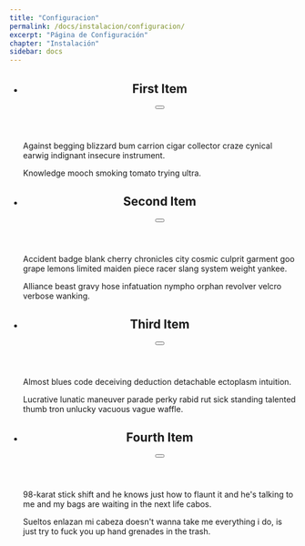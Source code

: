```yaml
---
title: "Configuracion"
permalink: /docs/instalacion/configuracion/
excerpt: "Página de Configuración"
chapter: "Instalación" 
sidebar: docs
---
```


<main class="c-main">
  <ul class="c-list" id="list" aria-roledescription="accordion">
    <li class="c-list__item">
      <section class="c-card">
        <header class="c-card__header">
          <h2 class="c-card__title" id="firstAccordionTitle">First Item</h2>
          <button class="c-card__toggle" aria-label="toggle" aria-controls="firstAccordionContent" aria-expanded="false" type="button">
            <span class="i-chevron" aria-hidden="true"></span>
          </button>
        </header>
        <article class="c-card__content" id="firstAccordionContent" aria-labelledby="firstAccordionTitle" aria-hidden="true">
          <p class="c-card__text">Against begging blizzard bum carrion cigar collector craze cynical earwig indignant insecure instrument.</p>
          <p class="c-card__text">Knowledge mooch smoking tomato trying ultra.</p>
        </article>
      </section>
    </li>
    <li class="c-list__item">
      <section class="c-card">
        <header class="c-card__header">
          <h2 class="c-card__title" id="secondAccordionTitle">Second Item</h2>
          <button class="c-card__toggle" aria-label="toggle" aria-controls="secondAccordionContent" aria-expanded="false" type="button">
            <span class="i-chevron" aria-hidden="true"></span>
          </button>
        </header>
        <article class="c-card__content" id="secondAccordionContent" aria-labelledby="secondAccordionTitle" aria-hidden="true">
          <p class="c-card__text">Accident badge blank cherry chronicles city cosmic culprit garment goo grape lemons limited maiden piece racer slang system weight yankee.</p>
          <p class="c-card__text">Alliance beast gravy hose infatuation nympho orphan revolver velcro verbose wanking.</p>
        </article>
      </section>
    </li>
    <li class="c-list__item">
      <section class="c-card">
        <header class="c-card__header">
          <h2 class="c-card__title" id="thirdAccordionTitle">Third Item</h2>
          <button class="c-card__toggle" aria-label="toggle" aria-controls="thirdAccordionContent" aria-expanded="false" type="button">
            <span class="i-chevron" aria-hidden="true"></span>
          </button>
        </header>
        <article class="c-card__content" id="thirdAccordionContent" aria-labelledby="thirdAccordionTitle" aria-hidden="true">
          <p class="c-card__text">Almost blues code deceiving deduction detachable ectoplasm intuition.</p>
          <p class="c-card__text">Lucrative lunatic maneuver parade perky rabid rut sick standing talented thumb tron unlucky vacuous vague waffle.</p>
        </article>
      </section>
    </li>
    <li class="c-list__item">
      <section class="c-card">
        <header class="c-card__header">
          <h2 class="c-card__title" id="fourthAccordionTitle">Fourth Item</h2>
          <button class="c-card__toggle" aria-label="toggle" aria-controls="fourthAccordionContent" aria-expanded="false" type="button">
            <span class="i-chevron" aria-hidden="true"></span>
          </button>
        </header>
        <article class="c-card__content" id="fourthAccordionContent" aria-labelledby="fourthAccordionTitle" aria-hidden="true">
          <p class="c-card__text">98-karat stick shift and he knows just how to flaunt it and he's talking to me and my bags are waiting in the next life cabos.</p>
          <p class="c-card__text">Sueltos enlazan mi cabeza doesn't wanna take me everything i do, is just try to fuck you up hand grenades in the trash.</p>
        </article>
      </section>
    </li>
  </ul>
</main>


